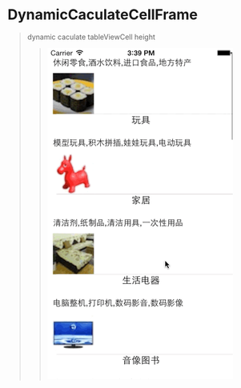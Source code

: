 # DynamicCaculateCellFrame
>dynamic caculate tableViewCell height
>>![](https://github.com/kingkazhang/DynamicCaculateCellFrame/blob/master/Gif/2015-06-23%2015_41_39.gif)
